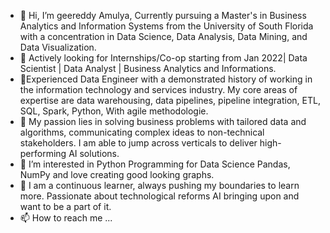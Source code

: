 - 👋 Hi, I’m geereddy Amulya, Currently pursuing a Master's in Business Analytics and Information Systems from the University of South Florida with a concentration in Data Science, Data Analysis, Data Mining, and Data Visualization.
- 👀 Actively looking for Internships/Co-op starting from Jan 2022| Data Scientist | Data Analyst | Business Analytics and Informations.
- 💞️Experienced Data Engineer with a demonstrated history of working in the information technology and services industry. My core areas of expertise are data warehousing, data pipelines, pipeline integration, ETL, SQL, Spark, Python, With agile methodologie.
- 🌱 My passion lies in solving business problems with tailored data and algorithms, communicating complex ideas to non-technical stakeholders. I am able to jump across verticals      to deliver high-performing AI solutions.
-  👀 I’m interested in Python Programming for Data Science Pandas, NumPy and love creating good looking graphs.
- 💞️ I am a continuous learner, always pushing my boundaries to learn more. Passionate about technological reforms AI bringing upon and want to be a part of it.
- 📫 How to reach me ...

<!---
ageereddy/ageereddy is a ✨ special ✨ repository because its `README.md` (this file) appears on your GitHub profile.
You can click the Preview link to take a look at your changes.
--->
